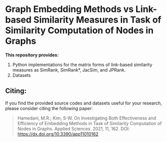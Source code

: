 # Graph Embedding Methods vs Link-based Similarity Measures in Task of Similarity Computation of Nodes in Graphs
**This repository provides:**
1. Python implementations for the matrix forms of link-based similarity measures as SimRank, SimRank*, JacSim, and JPRank. 
2. Datasets 

## Citing:
If you find the provided source codes and datasets useful for your research, please consider citing the following paper:
> Hamedani, M.R.; Kim, S-W. On Investigating Both Effectiveness and Efficiency of Embedding Methods in Task of Similarity Computation of Nodes in Graphs. Applied Sciences. 2021, 11, 162. DOI: https://dx.doi.org/10.3390/app11010162
